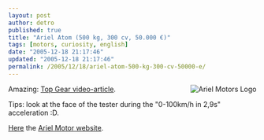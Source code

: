 ```yaml
---
layout: post
author: detro
published: true
title: "Ariel Atom (500 kg, 300 cv, 50.000 €)"
tags: [motors, curiosity, english]
date: "2005-12-18 21:17:46"
updated: "2005-12-18 21:17:46"
permalink: /2005/12/18/ariel-atom-500-kg-300-cv-50000-e/
---
```


<img align="right" src="http://www.arielmotor.co.uk/04/misc/logobig.gif" alt="Ariel Motors Logo" />
Amazing: <a href="http://video.google.com/videoplay?docid=6514168251893889573&q=ariel+atom">Top Gear video-article</a>.

Tips: look at the face of the tester during the "0-100km/h in 2,9s" acceleration :D.

<a href="http://www.arielmotor.co.uk/">Here</a> the <a href="http://www.arielmotor.co.uk/">Ariel Motor website</a>.
